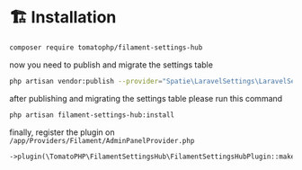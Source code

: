 # 🏗️ Installation

```bash
composer require tomatophp/filament-settings-hub
```

now you need to publish and migrate the settings table

```bash
php artisan vendor:publish --provider="Spatie\LaravelSettings\LaravelSettingsServiceProvider" --tag="migrations"
```

after publishing and migrating the settings table please run this command

```bash
php artisan filament-settings-hub:install
```

finally, register the plugin on `/app/Providers/Filament/AdminPanelProvider.php`

```php
->plugin(\TomatoPHP\FilamentSettingsHub\FilamentSettingsHubPlugin::make())
```
